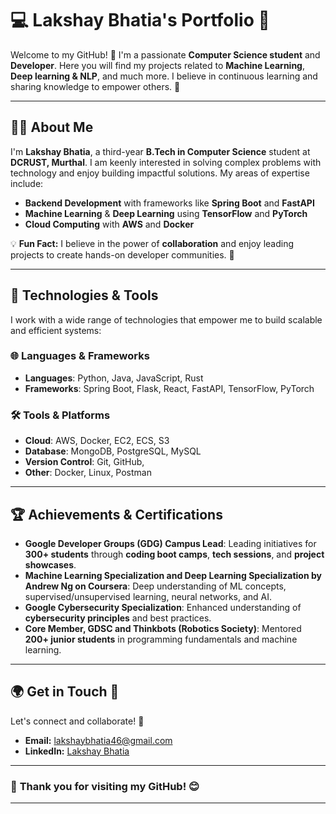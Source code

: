 # 💻 **Lakshay Bhatia's Portfolio** 🌟

Welcome to my GitHub! 🎉 I'm a passionate **Computer Science student** and **Developer**. Here you will find my projects related to **Machine Learning**, **Deep learning & NLP**, and much more. I believe in continuous learning and sharing knowledge to empower others. 🚀

---

## 🧑‍💻 **About Me**

I'm **Lakshay Bhatia**, a third-year **B.Tech in Computer Science** student at **DCRUST, Murthal**. I am keenly interested in solving complex problems with technology and enjoy building impactful solutions. My areas of expertise include:

- **Backend Development** with frameworks like **Spring Boot** and **FastAPI**
- **Machine Learning** & **Deep Learning** using **TensorFlow** and **PyTorch**
- **Cloud Computing** with **AWS** and **Docker**

💡 **Fun Fact:** I believe in the power of **collaboration** and enjoy leading projects to create hands-on developer communities. 🎯

---

## 🚀 **Technologies & Tools**

I work with a wide range of technologies that empower me to build scalable and efficient systems:

### 🌐 **Languages & Frameworks**
- **Languages**: Python, Java, JavaScript, Rust
- **Frameworks**: Spring Boot, Flask, React, FastAPI, TensorFlow, PyTorch

### 🛠️ **Tools & Platforms**
- **Cloud**: AWS, Docker, EC2, ECS, S3
- **Database**: MongoDB, PostgreSQL, MySQL
- **Version Control**: Git, GitHub, 
- **Other**: Docker, Linux, Postman


---

## 🏆 **Achievements & Certifications**

- **Google Developer Groups (GDG) Campus Lead**: Leading initiatives for **300+ students** through **coding boot camps**, **tech sessions**, and **project showcases**.
- **Machine Learning Specialization and Deep Learning Specialization by Andrew Ng on Coursera**: Deep understanding of ML concepts, supervised/unsupervised learning, neural networks, and AI.
- **Google Cybersecurity Specialization**: Enhanced understanding of **cybersecurity principles** and best practices.
- **Core Member, GDSC and Thinkbots (Robotics Society)**: Mentored **200+ junior students** in programming fundamentals and machine learning.
  
---

## 🌍 **Get in Touch** 🌱

Let's connect and collaborate! 💬

- **Email:** [lakshaybhatia46@gmail.com](mailto:lakshaybhatia46@gmail.com)
- **LinkedIn:** [Lakshay Bhatia](https://www.linkedin.com/in/lakshay-bhatia-3b52b8256/)

---


### 🌟 **Thank you for visiting my GitHub!** 😊

---

